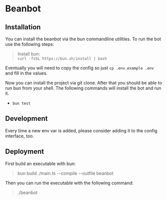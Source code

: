 # Beanbot

## Installation
You can install the beanbot via the bun commandline utilities.
To run the bot use the following steps:

>Install bun: <br>
>`curl -fsSL https://bun.sh/install | bash`

Eventually you will need to copy the config
so just `cp .env.example .env` and fill in the values.

Now you can install the project via git clone.
After that you should be able to run bun from your shell.
The following commands will install the bot and run it.

- `bun test`

## Development
Every time a new env var is added, please consider adding
it to the config interface, too.

## Deployment
First build an executable with bun:
> bun build ./main.ts --compile --outfile beanbot

Then you can run the executable with the following command:
> ./beanbot
